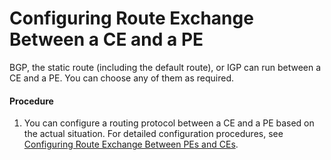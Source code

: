 Configuring Route Exchange Between a CE and a PE
================================================

BGP, the static route (including the default route), or IGP can run between a CE and a PE. You can choose any of them as required.

#### Procedure

1. You can configure a routing protocol between a CE and a PE based on the actual situation. For detailed configuration procedures, see [Configuring Route Exchange Between PEs and CEs](dc_vrp_mpls-l3vpn-v6_cfg_2061.html).